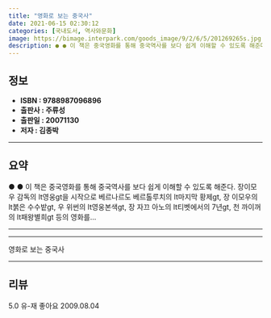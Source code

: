 ```yaml
---
title: "영화로 보는 중국사"
date: 2021-06-15 02:30:12
categories: [국내도서, 역사와문화]
image: https://bimage.interpark.com/goods_image/9/2/6/5/201269265s.jpg
description: ● ● 이 책은 중국영화를 통해 중국역사를 보다 쉽게 이해할 수 있도록 해준다. 장이모우 감독의 lt영웅gt을 시작으로 베르나르도 베르톨루치의 lt마지막 황제gt, 장 이모우의 lt붉은 수수밭gt, 우 위썬의 lt영웅본색gt, 장 자끄 아노의 lt티벳에서의 7년gt, 천 까이꺼의 l
---
```


## **정보**

- **ISBN : 9788987096896**
- **출판사 : 주류성**
- **출판일 : 20071130**
- **저자 : 김종박**

------



## **요약**

●  ●  이 책은 중국영화를 통해 중국역사를 보다 쉽게 이해할 수 있도록 해준다. 장이모우 감독의 lt영웅gt을 시작으로 베르나르도 베르톨루치의 lt마지막 황제gt, 장 이모우의 lt붉은 수수밭gt, 우 위썬의 lt영웅본색gt, 장 자끄 아노의 lt티벳에서의 7년gt, 천 까이꺼의 lt패왕별희gt 등의 영화를... 

------



------


영화로 보는 중국사 

------


## **리뷰** 

5.0 유-재 좋아요 2009.08.04 <br/>